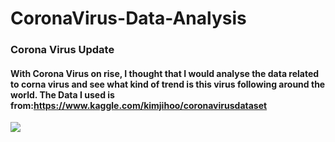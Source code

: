 # CoronaVirus-Data-Analysis

### Corona Virus Update

#### With Corona Virus on rise, I thought that I would analyse the data related to corna virus and see what kind of trend is this virus following around the world. The Data I used is from:https://www.kaggle.com/kimjihoo/coronavirusdataset
<img src='https://cdn.cnn.com/cnnnext/dam/assets/200130165125-corona-virus-cdc-image-exlarge-tease.jpg'>
